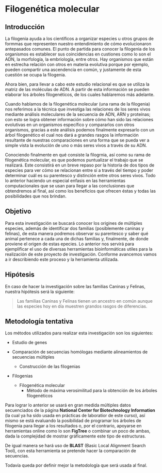 # Filogenética molecular

## Introducción

La filogenia ayuda a los científicos a organizar especies u otros grupos de formmas que representen nuestro
entendimiento de cómo evolucionaron antepasados comunes. El punto de partida para conocer la filogenia de los
organismos es establecer sus coincidencias en custiones como lo son el ADN, la morfología, la embriología, entre
otros. Hay organismos que están en estrecha relación con otros en materia evolutiva porque por ejemplo,
pueden compartir una ascendencia en común, y justamente de esta cuestión se ocupa la filogenia.

Ahora bien, para llevar a cabo este estudio relacional es que se utiliza la matriz de las moléculas de ADN. A partir
de esta información se pueden elaborar los árboles filogenéticos, de los cuales hablaremos más adelante.

Cuando hablamos de la filogenética molecular (una rama de la filogenia) nos referimos a la técnica que investiga las relaciones
de los seres vivos mediante análisis moleculares de la secuencia de ADN, ARN y proteínas; con esto se logra obtener información
sobre cómo han sido las relaciones evolutivas en un organismos específico y compararlos con otros organismos, gracias a este análisis
podemos finalmente expresarlo con un árbol filogenético el cual nos dará a grandes rasgos la información resultante de nuestras 
comparaciones en una forma que se pueda ver a simple vista la evolución de uno o más seres vivos a través de su ADN.

Conociendo finalmente en qué consiste la filogrnia, así como su rama de filogenética molecular, es que podemos puntualizar el trabajo
que se realizará. Este consistirá en un breve repaso por la historia de dos tipos de especies para ver cómo se relacionan entre sí a través
del tiempo y poder determinar cuál es su parentesco y distinción entre otros seres vivos. Todo lo anterior haciendo un especial enfasis en las herramientas
computacionales que se usan para llegar a las conclusiones que obtendremos al final, así como los beneficios que ofrecen éstas y 
todas las posibilidades que nos brindan.

## Objetivo

Para esta investigación se buscará conocer los origines de múltiples especies, además de identificar dos familias (posiblemente caninas y felinas),
de esta manera podremos observar su parentesco y saber qué animal pertenece a cada una de dichas familias y, finalmente, de donde proviene el origen 
de estas epecies. Lo anterior nos servirá para ejemplificar el uso de diversas herramientas bioinformáticas utiles para la realización de este
proyecto de investigación. Conforme avancemos vamos a ir describiendo este proceso y la herramienta utilizada.

## Hipótesis

En caso de hacer la investigación sobre las familias Caninas y Felinas, nuestra hipótesis será la siguiente:

> Las familias Caninas y Felinas tienen un ancestro en común aunque las especies hoy en día muestren grandos rasgos de diferencias.

## Metodología tentativa

Los métodos utilizados para realizar esta investigación son los siguientes:

* Estudio de genes

* Comparación de secuencias homólogas mediante alineamientos de secuencias múltiples
    + Construcción de las filogenias

* Filogenias
    + Filogenética molecular
        - Método de máxima verosimilitud para la obtención de los árboles filogenéticos

Para lograr lo anterior se usará en gran medida múltiples datos secuenciados de la página
**National Center for Biotechnology Information** (la cual ya ha sido usada en prácticas de laboratior
de este curso), así mismo se está evaluando la posibilidad de programar los árboles de filogenia para
llegar a los resultados o, por el contrario, apoyarse en herramientas online como lo son **FigTree** o
combinar un poco de ambas, dada la complejidad de mostrar gráficamente este tipo de estructuras.

De igual manera se hará uso de **BLAST** (Basic Local Alignment Search Tool), con esta herramienta se
pretende hacer la comparación de secuencias.

Todavía queda por definir mejor la metodología que será usada al final.